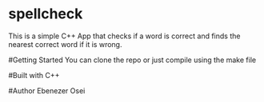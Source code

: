 # spellcheck
This is a simple C++ App that checks if a word is correct and finds the nearest correct word if it is wrong.

#Getting Started
You can clone the repo or just compile using the make file

#Built with
C++

#Author 
Ebenezer Osei

